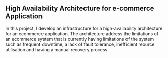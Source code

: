 ## High Availability Architecture for e-commerce Application
In this project, I develop an infrastructure for a high-availability architecture for an ecommerce application. The architecture address the limitations of an ecommerce system that is currently having limitations of the system such as frequent downtime, a lack of fault tolerance, inefficient reource utilisation and having a manual recovery process.
